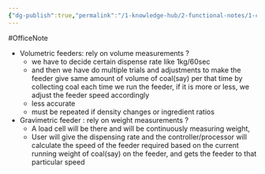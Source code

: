 ```yaml
---
{"dg-publish":true,"permalink":"/1-knowledge-hub/2-functional-notes/1-career-notes/2-general-technical-notes/2-power-plant-systems/machinery/volumetric-vs-gravimetric-feeders/","noteIcon":""}
---
```


#OfficeNote
- Volumetric feeders: rely on volume measurements
?
	- we have to decide certain dispense rate like 1kg/60sec
	- and then we have do multiple trials and adjustments to make the feeder give same amount of volume of coal(say) per that time by collecting coal each time we run the feeder, if it is more or less, we adjust the feeder speed accordingly
	- less accurate
	- must be repeated if density changes or ingredient ratios
- Gravimetric feeder : rely on weight measurements
?
	- A load cell will be there and will be continuously measuring weight,
	- User will give the dispensing rate and the controller/processor will calculate the speed of the feeder required based on the current running weight  of coal(say) on the feeder, and gets the feeder to that particular speed
<!--SR:!2024-07-05,1,190-->